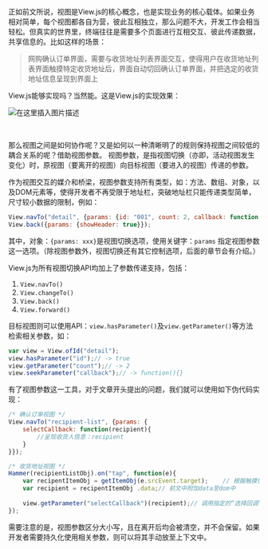 正如前文所说，视图是View.js的核心概念，也是实现业务的核心载体。如果业务相对简单，每个视图都各自为营，彼此互相独立，那么问题不大，开发工作会相当轻松。但真实的世界里，终端往往是需要多个页面进行互相交互、彼此传递数据，共享信息的。比如这样的场景：

>网购确认订单界面，需要与收货地址列表界面交互，使得用户在收货地址列表界面触摸特定收货地址后，界面自动切回确认订单界面，并把选定的收货地址信息呈现到界面上

View.js能够实现吗？当然能。这是View.js的实现效果：

![在这里插入图片描述](https://img-blog.csdnimg.cn/20181207200158141.gif)

<br>

那么视图之间是如何协作呢？又是如何以一种清晰明了的规则保持视图之间较低的耦合关系的呢？借助视图参数。
视图参数，是指视图切换（亦即，活动视图发生变化）时，原视图（要离开的视图）向目标视图（要进入的视图）传递的参数。

作为视图交互的媒介和桥梁，视图参数支持所有类型，如：方法、数组、对象，以及DOM元素等，使得开发者不再受限于地址栏，突破地址栏只能传递类型简单，尺寸较小数据的限制，例如：

```js
View.navTo("detail", {params: {id: "001", count: 2, callback: function(){}});
View.back({params: {showHeader: true}});
```

其中，对象：`{params: xxx}`是视图切换选项，使用关键字：`params` 指定视图参数这一选项。（除视图参数外，视图切换还有其它控制选项，后面的章节会有介绍。）


View.js为所有视图切换API均加上了参数传递支持，包括：

 1. `View.navTo()`
 2. `View.changeTo()`
 3. `View.back()`
 4. `View.forward()`

目标视图则可以使用API：`view.hasParameter()`及`view.getParameter()`等方法检索相关参数，如：

```js
var view = View.ofId("detail");
view.hasParameter("id");// -> true
view.getParameter("count");// -> 2
view.seekParameter("callback");// -> function(){}
```

有了视图参数这一工具，对于文章开头提出的问题，我们就可以使用如下伪代码实现：
```js
/* 确认订单视图 */
View.navTo("recipient-list", {params: {
	selectCallback: function(recipient){
		//呈现收货人信息：recipient
	}
}});

/* 收货地址视图 */
Hammer(recipientListObj).on("tap", function(e){
	var recipentItemObj = getItemObj(e.srcEvent.target);	// 根据触摸位置获取对应的收货地址DOM
	var recipient = recipentItemObj .data;// 前文中附加data至dom中
	
	view.getParameter("selectCallback")(recipient);// 调用指定的“选择回调”
});
```

需要注意的是，视图参数区分大小写，且在离开后均会被清空，并不会保留。如果开发者需要持久化使用相关参数，则可以将其手动放至上下文中。